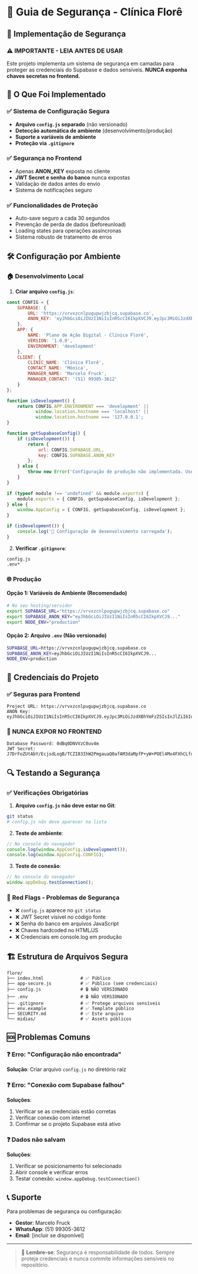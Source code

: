 # 🔐 Guia de Segurança - Clínica Florê

## 🚨 Implementação de Segurança

### ⚠️ **IMPORTANTE - LEIA ANTES DE USAR**

Este projeto implementa um sistema de segurança em camadas para proteger as credenciais do Supabase e dados sensíveis. **NUNCA exponha chaves secretas no frontend.**

## 🎯 O Que Foi Implementado

### ✅ Sistema de Configuração Segura
- **Arquivo `config.js` separado** (não versionado)
- **Detecção automática de ambiente** (desenvolvimento/produção)
- **Suporte a variáveis de ambiente**
- **Proteção via `.gitignore`**

### ✅ Segurança no Frontend
- Apenas **ANON_KEY** exposta no cliente
- **JWT Secret e senha do banco** nunca expostas
- Validação de dados antes do envio
- Sistema de notificações seguro

### ✅ Funcionalidades de Proteção
- Auto-save seguro a cada 30 segundos
- Prevenção de perda de dados (beforeunload)
- Loading states para operações assíncronas
- Sistema robusto de tratamento de erros

## 🛠️ Configuração por Ambiente

### 🏠 **Desenvolvimento Local**

1. **Criar arquivo `config.js`**:
```javascript
const CONFIG = {
    SUPABASE: {
        URL: 'https://vrvxzcnlpugupwjzbjcq.supabase.co',
        ANON_KEY: 'eyJhbGciOiJIUzI1NiIsInR5cCI6IkpXVCJ9.eyJpc3MiOiJzdXBhYmFzZSIsInJlZiI6InZydnh6Y25scHVndXB3anpiamNxIiwicm9sZSI6ImFub24iLCJpYXQiOjE3NTA5NjkxOTEsImV4cCI6MjA2NjU0NTE5MX0.0KxrWMKD7fupTzZ2muNRKgdrswcNJxJz7CHLMBMPPh4'
    },
    APP: {
        NAME: 'Plano de Ação Digital - Clínica Florê',
        VERSION: '1.0.0',
        ENVIRONMENT: 'development'
    },
    CLIENT: {
        CLINIC_NAME: 'Clínica Florê',
        CONTACT_NAME: 'Mônica',
        MANAGER_NAME: 'Marcelo Fruck',
        MANAGER_CONTACT: '(51) 99305-3612'
    }
};

function isDevelopment() {
    return CONFIG.APP.ENVIRONMENT === 'development' || 
           window.location.hostname === 'localhost' || 
           window.location.hostname === '127.0.0.1';
}

function getSupabaseConfig() {
    if (isDevelopment()) {
        return {
            url: CONFIG.SUPABASE.URL,
            key: CONFIG.SUPABASE.ANON_KEY
        };
    } else {
        throw new Error('Configuração de produção não implementada. Use variáveis de ambiente.');
    }
}

if (typeof module !== 'undefined' && module.exports) {
    module.exports = { CONFIG, getSupabaseConfig, isDevelopment };
} else {
    window.AppConfig = { CONFIG, getSupabaseConfig, isDevelopment };
}

if (isDevelopment()) {
    console.log('🔧 Configuração de desenvolvimento carregada');
}
```

2. **Verificar `.gitignore`**:
```
config.js
.env*
```

### 🌐 **Produção**

#### Opção 1: Variáveis de Ambiente (Recomendado)
```bash
# No seu hosting/servidor
export SUPABASE_URL="https://vrvxzcnlpugupwjzbjcq.supabase.co"
export SUPABASE_ANON_KEY="eyJhbGciOiJIUzI1NiIsInR5cCI6IkpXVCJ9..."
export NODE_ENV="production"
```

#### Opção 2: Arquivo `.env` (Não versionado)
```bash
SUPABASE_URL=https://vrvxzcnlpugupwjzbjcq.supabase.co
SUPABASE_ANON_KEY=eyJhbGciOiJIUzI1NiIsInR5cCI6IkpXVCJ9...
NODE_ENV=production
```

## 🔑 Credenciais do Projeto

### ✅ **Seguras para Frontend**
```
Project URL: https://vrvxzcnlpugupwjzbjcq.supabase.co
ANON Key: eyJhbGciOiJIUzI1NiIsInR5cCI6IkpXVCJ9.eyJpc3MiOiJzdXBhYmFzZSIsInJlZiI6InZydnh6Y25scHVndXB3anpiamNxIiwicm9sZSI6ImFub24iLCJpYXQiOjE3NTA5NjkxOTEsImV4cCI6MjA2NjU0NTE5MX0.0KxrWMKD7fupTzZ2muNRKgdrswcNJxJz7CHLMBMPPh4
```

### 🚫 **NUNCA EXPOR NO FRONTEND**
```
Database Password: 0dBq0DNVVzC0uv4m
JWT Secret: J7DrFoZUtAbY/EcjsdLogB/TCZI83IhW2PmgauaQ0afAM3daMpfP+yW+POEl4Mx4FXhCLfoyFUtR4eTRgPV2lA==
```

## 🔍 Testando a Segurança

### ✅ **Verificações Obrigatórias**

1. **Arquivo `config.js` não deve estar no Git**:
```bash
git status
# config.js não deve aparecer na lista
```

2. **Teste de ambiente**:
```javascript
// No console do navegador
console.log(window.AppConfig.isDevelopment());
console.log(window.AppConfig.CONFIG);
```

3. **Teste de conexão**:
```javascript
// No console do navegador
window.appDebug.testConnection();
```

### 🚨 **Red Flags - Problemas de Segurança**
- ❌ `config.js` aparece no `git status`
- ❌ JWT Secret visível no código fonte
- ❌ Senha do banco em arquivos JavaScript
- ❌ Chaves hardcoded no HTML/JS
- ❌ Credenciais em console.log em produção

## 🏗️ Estrutura de Arquivos Segura

```
flore/
├── index.html              # ✅ Público
├── app-secure.js           # ✅ Público (sem credenciais)
├── config.js               # 🔒 NÃO VERSIONADO
├── .env                    # 🔒 NÃO VERSIONADO
├── .gitignore              # ✅ Protege arquivos sensíveis
├── env.example             # ✅ Template público
├── SECURITY.md             # ✅ Este arquivo
└── midias/                 # ✅ Assets públicos
```

## 🆘 Problemas Comuns

### ❓ **Erro: "Configuração não encontrada"**
**Solução**: Criar arquivo `config.js` no diretório raiz

### ❓ **Erro: "Conexão com Supabase falhou"**
**Soluções**:
1. Verificar se as credenciais estão corretas
2. Verificar conexão com internet
3. Confirmar se o projeto Supabase está ativo

### ❓ **Dados não salvam**
**Soluções**:
1. Verificar se posicionamento foi selecionado
2. Abrir console e verificar erros
3. Testar conexão: `window.appDebug.testConnection()`

## 📞 Suporte

Para problemas de segurança ou configuração:
- **Gestor**: Marcelo Fruck
- **WhatsApp**: (51) 99305-3612
- **Email**: [incluir se disponível]

---

> 🔐 **Lembre-se**: Segurança é responsabilidade de todos. Sempre proteja credenciais e nunca commite informações sensíveis no repositório. 